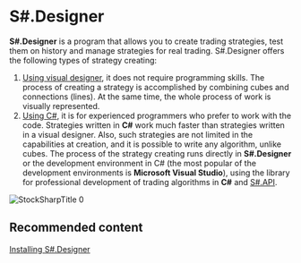 # S\#.Designer

**S\#.Designer** is a program that allows you to create trading strategies, test them on history and manage strategies for real trading. S\#.Designer offers the following types of strategy creating: 

1. [Using visual designer](Designer_Creating_strategy_out_of_blocks.md), it does not require programming skills. The process of creating a strategy is accomplished by combining cubes and connections (lines). At the same time, the whole process of work is visually represented.
2. [Using C\#](Designer_Creating_strategy_from_code.md), it is for experienced programmers who prefer to work with the code. Strategies written in **C\#** work much faster than strategies written in a visual designer. Also, such strategies are not limited in the capabilities at creation, and it is possible to write any algorithm, unlike cubes. The process of the strategy creating runs directly in **S\#.Designer** or the development environment in C\# (the most popular of the development environments is **Microsoft Visual Studio**), using the library for professional development of trading algorithms in **C\#** and [S\#.API](StockSharpAbout.md).

![StockSharpTitle 0](~/images/StockSharpTitle_0.png)

## Recommended content

[Installing S\#.Designer](Designer_Installation.md)

